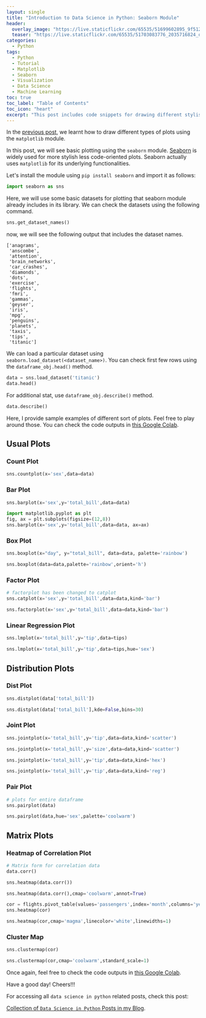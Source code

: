 ```yaml
---
layout: single
title: "Introduction to Data Science in Python: Seaborn Module"
header:
  overlay_image: "https://live.staticflickr.com/65535/51699602895_9f512e632d_o.png"
  teaser: "https://live.staticflickr.com/65535/51703083776_2035716824_o.png"
categories:
  - Python
tags:
  - Python
  - Tutorial
  - Matplotlib
  - Seaborn
  - Visualization
  - Data Science
  - Machine Learning
toc: true
toc_label: "Table of Contents"
toc_icon: "heart"
excerpt: "This post includes code snippets for drawing different stylish plots using the `Seaborn` Module"
---
```


In the [previous post](https://shantoroy.com/python/intro-to-data-science-data-visualization-matplotlib-part-2/), we learnt how to draw different types of plots using the `matplotlib` module.

In this post, we will see basic plotting using the `seaborn` module. [Seaborn](https://seaborn.pydata.org/) is widely used for more stylish less code-oriented plots. Seaborn actually uses `matplotlib` for its underlying functionalities.

Let's install the module using `pip install seaborn` and import it as follows:
```python
import seaborn as sns
```

Here, we will use some basic datasets for plotting that seaborn module already includes in its library. We can check the datasets using the following command.
```python
sns.get_dataset_names()
```
now, we will see the following output that includes the dataset names.
```
['anagrams',
 'anscombe',
 'attention',
 'brain_networks',
 'car_crashes',
 'diamonds',
 'dots',
 'exercise',
 'flights',
 'fmri',
 'gammas',
 'geyser',
 'iris',
 'mpg',
 'penguins',
 'planets',
 'taxis',
 'tips',
 'titanic']
```

We can load a particular dataset using `seaborn.load_dataset(<dataset_name>)`. You can check first few rows using the `dataframe_obj.head()` method.
```python
data = sns.load_dataset('titanic')
data.head()
```
For additional stat, use `dataframe_obj.describe()` method.
```python
data.describe()
```

Here, I provide sample examples of different sort of plots. Feel free to play around those. You can check the code outputs in [this Google Colab](https://colab.research.google.com/drive/1qXwoQZq0XXHrU4ZhP4HNJVDu3O8Kjt1R?usp=sharing).

## Usual Plots
### Count Plot
```python
sns.countplot(x='sex',data=data)
```

### Bar Plot
```python
sns.barplot(x='sex',y='total_bill',data=data)
```
```python
import matplotlib.pyplot as plt
fig, ax = plt.subplots(figsize=(12,8))
sns.barplot(x='sex',y='total_bill',data=data, ax=ax)
```

### Box Plot
```python
sns.boxplot(x="day", y="total_bill", data=data, palette='rainbow')
```

```python
sns.boxplot(data=data,palette='rainbow',orient='h')
```

### Factor Plot
```python
# factorplot has been changed to catplot
sns.catplot(x='sex',y='total_bill',data=data,kind='bar')  
```
```python
sns.factorplot(x='sex',y='total_bill',data=data,kind='bar')
```

### Linear Regression Plot
```python
sns.lmplot(x='total_bill',y='tip',data=tips)
```

```python
sns.lmplot(x='total_bill',y='tip',data=tips,hue='sex')
```

## Distribution Plots
### Dist Plot
```python
sns.distplot(data['total_bill'])
```
```python
sns.distplot(data['total_bill'],kde=False,bins=30)
```

### Joint Plot
```python
sns.jointplot(x='total_bill',y='tip',data=data,kind='scatter')
```

```python
sns.jointplot(x='total_bill',y='size',data=data,kind='scatter')
```

```python
sns.jointplot(x='total_bill',y='tip',data=data,kind='hex')
```

```python
sns.jointplot(x='total_bill',y='tip',data=data,kind='reg')
```

### Pair Plot
```python
# plots for entire dataframe
sns.pairplot(data)
```

```python
sns.pairplot(data,hue='sex',palette='coolwarm')
```


## Matrix Plots
### Heatmap of Correlation Plot
```python
# Matrix form for correlation data
data.corr()
```

```python
sns.heatmap(data.corr())
```

```python
sns.heatmap(data.corr(),cmap='coolwarm',annot=True)
```

```python
cor = flights.pivot_table(values='passengers',index='month',columns='year')
sns.heatmap(cor)
```

```python
sns.heatmap(cor,cmap='magma',linecolor='white',linewidths=1)
```

### Cluster Map
```python
sns.clustermap(cor)
```

```python
sns.clustermap(cor,cmap='coolwarm',standard_scale=1)
```

Once again, feel free to check the code outputs in [this Google Colab](https://colab.research.google.com/drive/1qXwoQZq0XXHrU4ZhP4HNJVDu3O8Kjt1R?usp=sharing). 

Have a good day! Cheers!!!

For accessing all `data science in python` related posts, check this post:

[Collection of  `Data Science in Python`  Posts in my Blog](https://shantoroy.com/python/data-science-in-python-posts-in-my-blog/).
<!--stackedit_data:
eyJoaXN0b3J5IjpbNTA3MTYyMDM5XX0=
-->